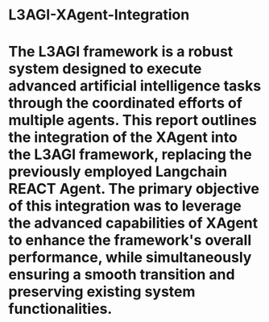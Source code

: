 # L3AGI-XAgent-Integration

# The L3AGI framework is a robust system designed to execute advanced artificial intelligence tasks through the coordinated efforts of multiple agents. This report outlines the integration of the XAgent into the L3AGI framework, replacing the previously employed Langchain REACT Agent. The primary objective of this integration was to leverage the advanced capabilities of XAgent to enhance the framework's overall performance, while simultaneously ensuring a smooth transition and preserving existing system functionalities.




